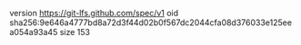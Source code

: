 version https://git-lfs.github.com/spec/v1
oid sha256:9e646a4777bd8a72d3f44d02b0f567dc2044cfa08d376033e125eea054a93a45
size 153
